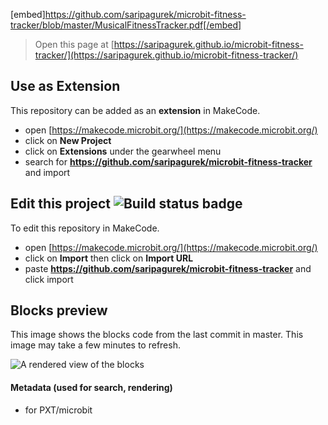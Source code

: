 [embed]https://github.com/saripagurek/microbit-fitness-tracker/blob/master/MusicalFitnessTracker.pdf[/embed]


> Open this page at [https://saripagurek.github.io/microbit-fitness-tracker/](https://saripagurek.github.io/microbit-fitness-tracker/)

## Use as Extension

This repository can be added as an **extension** in MakeCode.

* open [https://makecode.microbit.org/](https://makecode.microbit.org/)
* click on **New Project**
* click on **Extensions** under the gearwheel menu
* search for **https://github.com/saripagurek/microbit-fitness-tracker** and import

## Edit this project ![Build status badge](https://github.com/saripagurek/microbit-fitness-tracker/workflows/MakeCode/badge.svg)

To edit this repository in MakeCode.

* open [https://makecode.microbit.org/](https://makecode.microbit.org/)
* click on **Import** then click on **Import URL**
* paste **https://github.com/saripagurek/microbit-fitness-tracker** and click import

## Blocks preview

This image shows the blocks code from the last commit in master.
This image may take a few minutes to refresh.

![A rendered view of the blocks](https://github.com/saripagurek/microbit-fitness-tracker/raw/master/.github/makecode/blocks.png)

#### Metadata (used for search, rendering)

* for PXT/microbit
<script src="https://makecode.com/gh-pages-embed.js"></script><script>makeCodeRender("{{ site.makecode.home_url }}", "{{ site.github.owner_name }}/{{ site.github.repository_name }}");</script>
